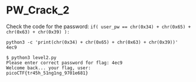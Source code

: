# PW_Crack_2

Check the code for the password:
`if( user_pw == chr(0x34) + chr(0x65) + chr(0x63) + chr(0x39) ):`

```shell
python3 -c 'print(chr(0x34) + chr(0x65) + chr(0x63) + chr(0x39))'
4ec9

$ python3 level2.py 
Please enter correct password for flag: 4ec9
Welcome back... your flag, user:
picoCTF{tr45h_51ng1ng_9701e681}
```
